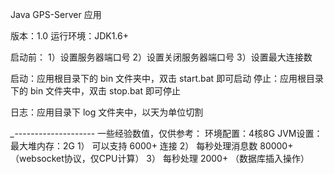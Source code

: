 Java GPS-Server 应用

版本：1.0
运行环境：JDK1.6+

启动前：
	1）设置服务器端口号
	2）设置关闭服务器端口号
	3）设置最大连接数
	
启动：应用根目录下的 bin 文件夹中，双击 start.bat 即可启动
停止：应用根目录下的 bin 文件夹中，双击 stop.bat 即可停止

日志：应用目录下 log 文件夹中，以天为单位切割

*_*--------------------
一些经验数值，仅供参考：
	环境配置：4核8G
	JVM设置：最大堆内存：2G
	1） 可以支持 6000+ 连接
	2） 每秒处理消息数 80000+ （websocket协议，仅CPU计算）
	3） 每秒处理 2000+ （数据库插入操作）